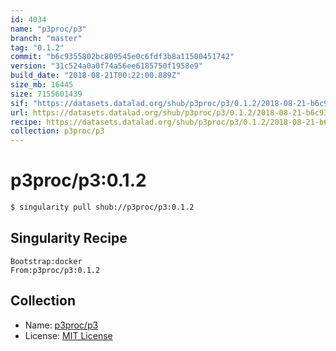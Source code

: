 ```yaml
---
id: 4034
name: "p3proc/p3"
branch: "master"
tag: "0.1.2"
commit: "b6c9355802bc809545e0c6fdf3b8a11500451742"
version: "31c524a0a0f74a56ee6185750f1958e9"
build_date: "2018-08-21T00:22:00.889Z"
size_mb: 16445
size: 7155601439
sif: "https://datasets.datalad.org/shub/p3proc/p3/0.1.2/2018-08-21-b6c93558-31c524a0/31c524a0a0f74a56ee6185750f1958e9.simg"
url: https://datasets.datalad.org/shub/p3proc/p3/0.1.2/2018-08-21-b6c93558-31c524a0/
recipe: https://datasets.datalad.org/shub/p3proc/p3/0.1.2/2018-08-21-b6c93558-31c524a0/Singularity
collection: p3proc/p3
---
```


# p3proc/p3:0.1.2

```bash
$ singularity pull shub://p3proc/p3:0.1.2
```

## Singularity Recipe

```singularity
Bootstrap:docker
From:p3proc/p3:0.1.2
```

## Collection

 - Name: [p3proc/p3](https://github.com/p3proc/p3)
 - License: [MIT License](https://api.github.com/licenses/mit)

